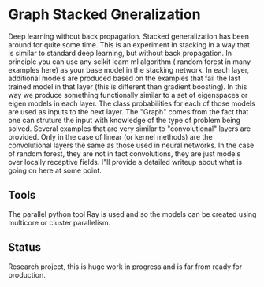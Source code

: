 # Graph Stacked Gneralization
Deep learning without back propagation.  Stacked generalization has been around for quite some time.  This is an experiment in stacking in a way that is similar to standard deep learning, but without back propagation.  In principle you can use any scikit learn ml algorithm ( random forest in many examples here) as your base model in the stacking network.  In each layer, additional models are produced based on the examples that fail the last trained model in that layer (this is different than gradient boosting).  In this way we produce something functionally similar to a set of eigenspaces or eigen models in each layer.  The class probabilities for each of those models are used as inputs to the next layer.  The "Graph" comes from the fact that one can struture the input with knowledge of the type of problem being solved.  Several examples that are very similar to "convolutional" layers are provided.  Only in the case of linear (or kernel methods) are the convolutional layers the same as those used in neural networks.  In the case of random forest, they are not in fact convolutions, they are just models over locally receptive fields.  I"ll provide a detailed writeup about what is going on here at some point.

## Tools

The parallel python tool Ray is used and so the models can be created using multicore or cluster parallelism.

## Status

Research project, this is huge work in progress and is far from ready for production.


